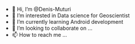 - 👋 Hi, I’m @Denis-Muturi
- 👀 I’m interested in Data science for Geoscientist
- 🌱 I’m currently learning Android development
- 💞️ I’m looking to collaborate on ...
- 📫 How to reach me ...

<!---
D-Muturi/D-Muturi is a ✨ special ✨ repository because its `README.md` (this file) appears on your GitHub profile.
You can click the Preview link to take a look at your changes.
--->
